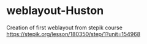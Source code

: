 # weblayout-Huston
Creation of first weblayout from stepik course https://stepik.org/lesson/180350/step/1?unit=154968
